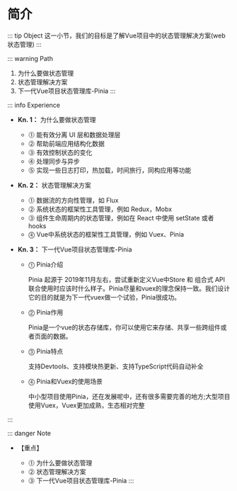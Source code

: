 # 简介

::: tip Object
这一小节，我们的目标是了解Vue项目中的状态管理解决方案(web 状态管理)
:::

::: warning Path

1. 为什么要做状态管理
2. 状态管理解决方案
3. 下一代Vue项目状态管理库-Pinia
:::

::: info Experience

* **Kn. 1：** 为什么要做状态管理

  * ⓵ 能有效分离 UI 层和数据处理层
  * ⓶ 帮助前端应用结构化数据
  * ⓷ 有效控制状态的变化
  * ⓸ 处理同步与异步
  * ⓹ 实现一些日志打印，热加载，时间旅行，同构应用等功能

* **Kn. 2：** 状态管理解决方案

  * ⓵ 数据流的方向性管理，如 Flux
  * ⓶ 系统状态的框架性工具管理，例如 Redux，Mobx
  * ⓷ 组件生命周期内的状态管理，例如在 React 中使用 setState 或者 hooks
  * ⓸ Vue中系统状态的框架性工具管理，例如 Vuex、Pinia

* **Kn. 3：** 下一代Vue项目状态管理库-Pinia

  * ⓵ Pinia介绍

    Pinia 起源于 2019年11月左右，尝试重新定义Vue中Store 和 组合式 API 联合使用时应该时什么样子。Pinia尽量和vuex的理念保持一致。我们设计它的目的就是为下一代vuex做一个试验，Pinia很成功。

  * ⓶ Pinia作用

    Pinia是一个vue的状态存储库，你可以使用它来存储、共享一些跨组件或者页面的数据。

  * ⓷ Pinia特点

    支持Devtools、支持模块热更新、支持TypeScript代码自动补全

  * ⓸ Pinia和Vuex的使用场景

    中小型项目使用Pinia，还在发展呢中，还有很多需要完善的地方;大型项目使用Vuex，Vuex更加成熟，生态相对完整

:::

::: danger Note

* 【重点】

  * ⓵ 为什么要做状态管理
  * ⓶ 状态管理解决方案
  * ⓷ 下一代Vue项目状态管理库-Pinia
:::
